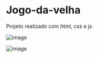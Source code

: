 # Jogo-da-velha
Projeto realizado com html, css e js

![image](https://user-images.githubusercontent.com/66281364/179971537-ee660032-a325-4626-8e4a-03fcdee9a270.png)


![image](https://user-images.githubusercontent.com/66281364/179971556-b8ae66a2-539c-4fab-9fca-ef5e99ce2eab.png)

